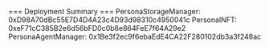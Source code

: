   === Deployment Summary ===
  PersonaStorageManager: 0xD98A70dBc55E7D4D4A23c4D93d98310c4950041c
  PersonaINFT: 0xeF71cC385B2e6d56bFD0c0b8e864FeE7f64A29e2
  PersonaAgentManager: 0x1Be3f2ec9f6ebaEdE4CA22F280102db3a3f248ac